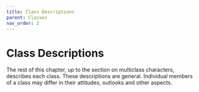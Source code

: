 ```yaml
---
title: Class Descriptions
parent: Classes
nav_order: 2
---
```


# Class Descriptions
The rest of this chapter, up to the section on multiclass characters, describes each class. These descriptions are general. Individual members of a class may differ in their attitudes, outlooks and other aspects.
